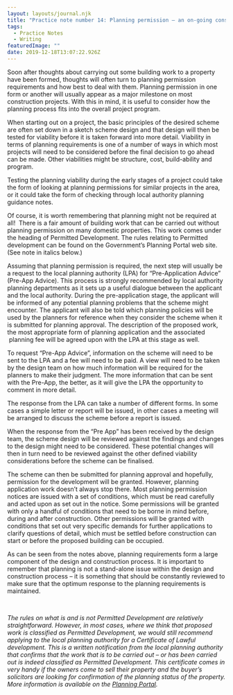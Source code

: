 ```yaml
---
layout: layouts/journal.njk
title: "Practice note number 14: Planning permission – an on-going consideration"
tags:
  - Practice Notes
  - Writing
featuredImage: ""
date: 2019-12-18T13:07:22.926Z
---
```

Soon after thoughts about carrying out some building work to a property have been formed, thoughts will often turn to planning permission requirements and how best to deal with them. Planning permission in one form or another will usually appear as a major milestone on most construction projects. With this in mind, it is useful to consider how the planning process fits into the overall project program.

When starting out on a project, the basic principles of the desired scheme are often set down in a sketch scheme design and that design will then be tested for viability before it is taken forward into more detail. Viability in terms of planning requirements is one of a number of ways in which most projects will need to be considered before the final decision to go ahead can be made. Other viabilities might be structure, cost, build-ability and program.

Testing the planning viability during the early stages of a project could take the form of looking at planning permissions for similar projects in the area, or it could take the form of checking through local authority planning guidance notes.

Of course, it is worth remembering that planning might not be required at all!  There is a fair amount of building work that can be carried out without planning permission on many domestic properties. This work comes under the heading of Permitted Development. The rules relating to Permitted development can be found on the Government’s Planning Portal web site. (See note in italics below.)

Assuming that planning permission is required, the next step will usually be a request to the local planning authority (LPA) for “Pre-Application Advice” (Pre-App Advice). This process is strongly recommended by local authority planning departments as it sets up a useful dialogue between the applicant and the local authority. During the pre-application stage, the applicant will be informed of any potential planning problems that the scheme might encounter. The applicant will also be told which planning policies will be used by the planners for reference when they consider the scheme when it is submitted for planning approval. The description of the proposed work, the most appropriate form of planning application and the associated  planning fee will be agreed upon with the LPA at this stage as well.

To request “Pre-App Advice”, information on the scheme will need to be sent to the LPA and a fee will need to be paid. A view will need to be taken by the design team on how much information will be required for the planners to make their judgment. The more information that can be sent with the Pre-App, the better, as it will give the LPA the opportunity to comment in more detail.

The response from the LPA can take a number of different forms. In some cases a simple letter or report will be issued, in other cases a meeting will be arranged to discuss the scheme before a report is issued.

When the response from the “Pre App” has been received by the design team, the scheme design will be reviewed against the findings and changes to the design might need to be considered. These potential changes will then in turn need to be reviewed against the other defined viability considerations before the scheme can be finalised.

The scheme can then be submitted for planning approval and hopefully, permission for the development will be granted. However, planning application work doesn’t always stop there. Most planning permission notices are issued with a set of conditions, which must be read carefully and acted upon as set out in the notice. Some permissions will be granted with only a handful of conditions that need to be borne in mind before, during and after construction. Other permissions will be granted with conditions that set out very specific demands for further applications to clarify questions of detail, which must be settled before construction can start or before the proposed building can be occupied.

As can be seen from the notes above, planning requirements form a large component of the design and construction process. It is important to remember that planning is not a stand-alone issue within the design and construction process – it is something that should be constantly reviewed to make sure that the optimum response to the planning requirements is maintained.

 

*The rules on what is and is not Permitted Development are relatively straightforward. However, in most cases, where we think that proposed work is classified as Permitted Development, we would still recommend applying to the local planning authority for a Certificate of Lawful development. This is a written notification from the local planning authority that confirms that the work that is to be carried out – or has been carried out is indeed classified as Permitted Development. This certificate comes in very handy if the owners come to sell their property and the buyer’s solicitors are looking for confirmation of the planning status of the property. More information is available on the [Planning Portal](https://www.planningportal.co.uk/info/200187/your_responsibilities/37/planning_permission/2).*